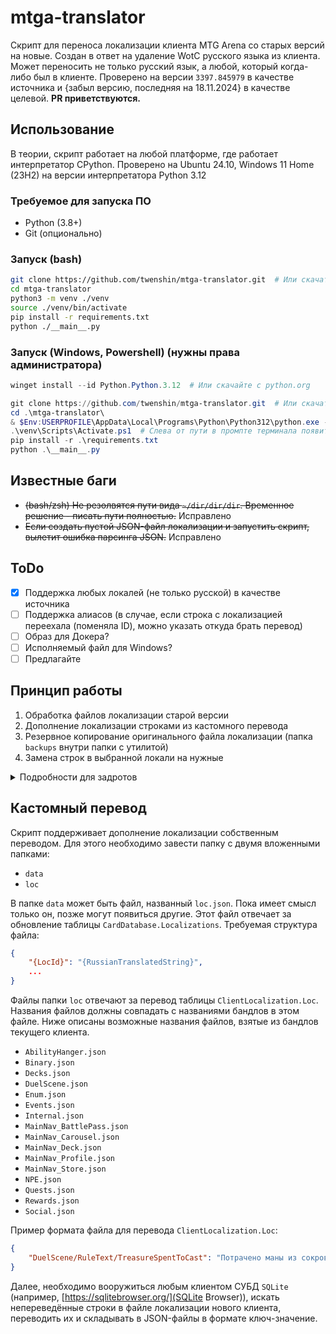 # mtga-translator
Скрипт для переноса локализации клиента MTG Arena со старых версий на новые.
Создан в ответ на удаление WotC русского языка из клиента.
Может переносить не только русский язык, а любой, который когда-либо был в клиенте.
Проверено на версии `3397.845979` в качестве источника и {забыл версию, последняя на 18.11.2024} в качестве целевой.
**PR приветствуются.**
## Использование
В теории, скрипт работает на любой платформе, где работает интерпретатор CPython.
Проверено на Ubuntu 24.10, Windows 11 Home (23H2) на версии интерпретатора Python 3.12
### Требуемое для запуска ПО
* Python (3.8+)
* Git (опционально)
### Запуск (bash)
```bash
git clone https://github.com/twenshin/mtga-translator.git  # Или скачать архив
cd mtga-translator
python3 -m venv ./venv
source ./venv/bin/activate
pip install -r requirements.txt
python ./__main__.py
```
### Запуск (Windows, Powershell) (нужны права администратора)
```powershell
winget install --id Python.Python.3.12  # Или скачайте с python.org

git clone https://github.com/twenshin/mtga-translator.git  # Или скачать архив
cd .\mtga-translator\
& $Env:USERPROFILE\AppData\Local\Programs\Python\Python312\python.exe -m venv .\venv
.\venv\Scripts\Activate.ps1  # Слева от пути в промпте терминала появится (venv)
pip install -r .\requirements.txt
python .\__main__.py
```

## Известные баги
- ~~(bash/zsh) Не резолвятся пути вида `~/dir/dir/dir`.
Временное решение - писать пути полностью.~~ Исправлено
- ~~Если создать пустой JSON-файл локализации и запустить скрипт, вылетит ошибка парсинга JSON.~~ Исправлено

## ToDo
- [x] Поддержка любых локалей (не только русской) в качестве источника
- [ ] Поддержка алиасов (в случае, если строка с локализацией переехала (поменяла ID), можно указать откуда брать перевод)
- [ ] Образ для Докера?
- [ ] Исполняемый файл для Windows?
- [ ] Предлагайте

## Принцип работы
1. Обработка файлов локализации старой версии
2. Дополнение локализации строками из кастомного перевода
3. Резервное копирование оригинального файла локализации (папка `backups` внутри папки с утилитой)
4. Замена строк в выбранной локали на нужные
<details>
  <summary>Подробности для задротов</summary>

  В версии клиента `3397.845979` файлы локализации были в формате `json` и разделены на бандлы. Пример ниже:
  ```json
  [
    {
        "key": "AbilityHanger/Color/Green",
        "bundle": "AbilityHanger",
        "description": "",
        "translations": [
        {
            "locale": "en-US",
            "translation": "green"
        },
        {
            "locale": "pt-BR",
            "translation": "de cor verde"
        },
        {
            "locale": "fr-FR",
            "translation": "vert"
        },
        {
            "locale": "it-IT",
            "translation": "verde"
        },
        {
            "locale": "de-DE",
            "translation": "grün"
        },
        {
            "locale": "es-ES",
            "translation": "verde"
        },
        {
            "locale": "ru-RU",
            "translation": "зеленый"
        },
        {
            "locale": "ja-JP",
            "translation": "緑"
        },
        {
            "locale": "ko-KR",
            "translation": "녹색"
        }
        ]
    },
  ]
  ```

  В текущей версии для локализации используется БД SQLite, содержащие единую таблицу `Loc` со следующей структурой:

  | Key                       | Bundle        | enUS  | ptBR         | frFR | itIT  | deDE | esES  | jaJP | koKR |
  |---------------------------|---------------|-------|--------------|------|-------|------|-------|------|------|
  | AbilityHanger/Color/Green | AbilityHanger | green | de cor verde | vert | verde | grün | verde | 緑   | 녹색 |

  ToDo: Дополнить структурами `CardDatabase`

</details>

## Кастомный перевод
Скрипт поддерживает дополнение локализации собственным переводом.
Для этого необходимо завести папку с двумя вложенными папками:
- `data`
- `loc`

В папке `data` может быть файл, названный `loc.json`. Пока имеет смысл только он, позже могут появиться другие.
Этот файл отвечает за обновление таблицы `CardDatabase.Localizations`.
Требуемая структура файла:
```json
{
    "{LocId}": "{RussianTranslatedString}",
    ...
}
```
Файлы папки `loc` отвечают за перевод таблицы `ClientLocalization.Loc`.
Названия файлов должны совпадать с названиями бандлов в этом файле.
Ниже описаны возможные названия файлов, взятые из бандлов текущего клиента.
- `AbilityHanger.json`
- `Binary.json`
- `Decks.json`
- `DuelScene.json`
- `Enum.json`
- `Events.json`
- `Internal.json`
- `MainNav_BattlePass.json`
- `MainNav_Carousel.json`
- `MainNav_Deck.json`
- `MainNav_Profile.json`
- `MainNav_Store.json`
- `NPE.json`
- `Quests.json`
- `Rewards.json`
- `Social.json`

Пример формата файла для перевода `ClientLocalization.Loc`:
```json
{
    "DuelScene/RuleText/TreasureSpentToCast": "Потрачено маны из сокровища: {treasureManaSpent}"
}
```

Далее, необходимо вооружиться любым клиентом СУБД `SQLite` (например, [https://sqlitebrowser.org/](SQLite Browser)), искать непереведённые строки в файле локализации нового клиента, переводить их и складывать в JSON-файлы в формате ключ-значение.

